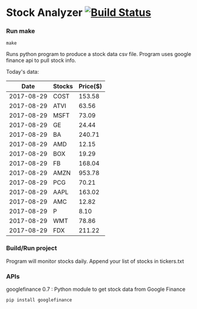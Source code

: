 # Stock Analyzer [![Build Status](https://travis-ci.org/ogoyal/StockAnalyzer.svg?branch=master)](https://travis-ci.org/ogoyal/StockAnalyzer)

### Run make
```
make
```

Runs python program to produce a stock data csv file. Program uses google finance api to pull stock info.

Today's data:

| Date| Stocks| Price($) | 
| --- | --- | ---  | 
| 2017-08-29| COST| 153.58 | 
| 2017-08-29| ATVI| 63.56 | 
| 2017-08-29| MSFT| 73.09 | 
| 2017-08-29| GE| 24.44 | 
| 2017-08-29| BA| 240.71 | 
| 2017-08-29| AMD| 12.15 | 
| 2017-08-29| BOX| 19.29 | 
| 2017-08-29| FB| 168.04 | 
| 2017-08-29| AMZN| 953.78 | 
| 2017-08-29| PCG| 70.21 | 
| 2017-08-29| AAPL| 163.02 | 
| 2017-08-29| AMC| 12.82 | 
| 2017-08-29| P| 8.10 | 
| 2017-08-29| WMT| 78.86 | 
| 2017-08-29| FDX| 211.22 | 

### Build/Run project

Program will monitor stocks daily. Append your list of stocks in tickers.txt

### APIs
googlefinance 0.7 : Python module to get stock data from Google Finance

```
pip install googlefinance
```

